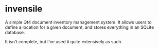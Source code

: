 # invensile
A simple Qt4 document inventory management system. It allows users to define a location for a given document, and stores everything in an SQLite database.

It isn't complete, but I've used it quite extensively as such.
